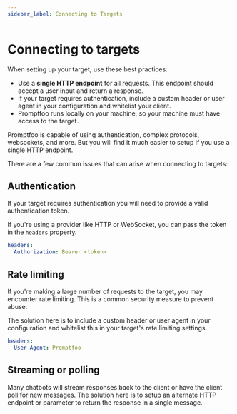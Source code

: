 ```yaml
---
sidebar_label: Connecting to Targets
---
```


# Connecting to targets

When setting up your target, use these best practices:

- Use a **single HTTP endpoint** for all requests. This endpoint should accept a user input and return a response.
- If your target requires authentication, include a custom header or user agent in your configuration and whitelist your client.
- Promptfoo runs locally on your machine, so your machine must have access to the target.

Promptfoo is capable of using authentication, complex protocols, websockets, and more. But you will find it much easier to setup if you use a single HTTP endpoint.

There are a few common issues that can arise when connecting to targets:

## Authentication

If your target requires authentication you will need to provide a valid authentication token.

If you're using a provider like HTTP or WebSocket, you can pass the token in the `headers` property.

```yaml
headers:
  Authorization: Bearer <token>
```

## Rate limiting

If you're making a large number of requests to the target, you may encounter rate limiting. This is a common security measure to prevent abuse.

The solution here is to include a custom header or user agent in your configuration and whitelist this in your target's rate limiting settings.

```yaml
headers:
  User-Agent: Promptfoo
```

## Streaming or polling

Many chatbots will stream responses back to the client or have the client poll for new messages. The solution here is to setup an alternate HTTP endpoint or parameter to return the response in a single message.
